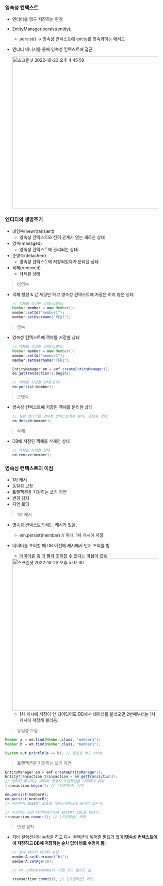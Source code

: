 ### 영속성 컨텍스트

- 엔티티를 영구 저장하는 환경

- EntityManager.persist(entity);

  - persist() -> 영속성 컨텍스트에 entity를 영속화하는 메서드

- 엔티티 매니저를 통해 영속성 컨텍스트에 접근

  <img width="500" alt="스크린샷 2022-10-23 오후 4 45 59" src="https://user-images.githubusercontent.com/91196025/197383659-940436db-7ba9-4100-8c9f-f0045021e435.png">



### 엔티티의 생명주기

- 비영속(new/transient)
  - 영속성 컨텍스트와 전혀 관계가 없는 새로운 상태
- 영속(managed)
  - 영속성 컨텍스트에 관리되는 상태
- 준영속(detached)
  - 영속성 컨텍스트에 저장되었다가 분리된 상태
- 삭제(removed)
  - 삭제된 상태 



> 비영속

- 객체 생성 & 값 세팅만 하고 영속성 컨텍스트에 저장은 하지 않은 상태

  ```java
  // 객체를 생성한 상태(비영속)
  Member member = new Member();
  member.setId("member1");
  member.setUsername("회원1");
  ```

> 영속

- 영속성 컨텍스트에 객체를 저장한 상태

  ```java
  // 객체를 생성한 상태(비영속)
  Member member = new Member();
  member.setId("member1");
  member.setUsername("회원1");
  
  EntityManager em = emf.createEntityManager();
  em.getTransaction().begin();
  
  // 객체를 저장한 상태(영속)
  em.persist(member);
  ```

> 준영속

- 영속성 컨텍스트에 저장된 객체를 분리한 상태

  ```java
  // 회원 엔티티를 영속성 컨텍스트에서 분리, 준영속 상태
  em.detach(member);
  ```

> 삭제

- DB에 저장된 객체를 삭제한 상태

  ```java
  // 객체를 삭제한 상태
  em.remove(member);
  ```



### 영속성 컨텍스트의 이점

- 1차 캐시
- 동일성 보장
- 트랜잭션을 지원하는 쓰기 지연
- 변경 감지
- 지연 로딩

> 1차 캐시

- 영속성 컨텍스트 안에는 캐시가 있음.

  - em.persist(member) // 이때, 1차 캐시에 저장

- 데이터를 조회할 때 DB 이전에 캐시에서 먼저 조회를 함

  - 데이터를 좀 더 빨리 조회할 수 있다는 이점이 있음

  <img width="500" alt="스크린샷 2022-10-23 오후 5 07 30" src="https://user-images.githubusercontent.com/91196025/197383667-f283ecc4-8c8e-49a9-8597-b0dacdee2b28.png">

  - 1차 캐시에 저장이 안 되어있어도 DB에서 데이터를 불러오면 2번째부터는 1차 캐시에 저장해 불러옴.



> 동일성 보장

```java
Member a = em.find(Member.class, "member1");
Member b = em.find(Member.class, "member1");

System.out.println(a == b); // 동일성 비교 true
```



> 트랜잭션을 지원하는 쓰기 지연

```java
EntityManager em = emf.createEntityManager();
EntityTransaction transaction = em.getTransaction();
// 엔티티 매니저는 데이터 변경시 트랜잭션을 시작해야 한다.
transaction.begin(); // [트랜잭션] 시작

em.persist(memberA);
em.persist(memberB);
// 여기까지 INSERT SQL을 데이터베이스에 보내지 않는다.

// 커밋하는 순간 데이터베이스에 INSERT SQL을 보낸다.
transaction.commit(); // [트랜잭션] 커밋
```



> 변경 감지

- 자바 컬렉션처럼 수정을 하고 다시 컬렉션에 넣어줄 필요가 없이(**영속성 컨텍스트에에 저장하고 DB에 저장하는 순차 없이 바로 수정이 됨**)

  ```java
  // 영속 엔티티 데이터 수정
  memberA.setUsername("hi");
  memberA.setAge(10);
  
  // em.update(member) 이런 코드 없어도 됨
  
  transaction.commit(); // [트랜잭션] 커밋
  ```

